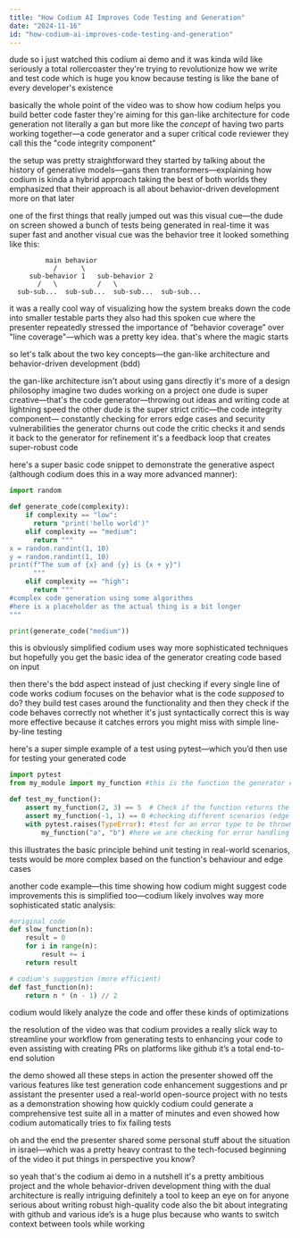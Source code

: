 ```yaml
---
title: "How Codium AI Improves Code Testing and Generation"
date: "2024-11-16"
id: "how-codium-ai-improves-code-testing-and-generation"
---
```


dude so i just watched this codium ai demo and it was kinda wild  like seriously  a total rollercoaster  they're trying to revolutionize how we write and test code  which is huge  you know  because testing is like the bane of every developer's existence  

basically the whole point of the video was to show how codium helps you build better code faster  they're aiming for this gan-like architecture for code generation  not literally a gan  but more like the *concept*  of having two parts working together—a code generator and a super critical code reviewer  they call this the "code integrity component"  

the setup was pretty straightforward they started by talking about the history of generative models—gans  then transformers—explaining how codium is kinda a hybrid approach  taking the best of both worlds  they emphasized that their approach is all about behavior-driven development  more on that later  

one of the first things that really jumped out was this visual cue—the dude on screen showed a bunch of tests being generated in real-time  it was super fast   and  another visual cue was the behavior tree  it looked something like this:

```
         main behavior
           /      \
     sub-behavior 1   sub-behavior 2
       /   \          /   \
  sub-sub...  sub-sub...  sub-sub...  sub-sub...
```

it was a really cool way of visualizing how the system breaks down the code into smaller testable parts  they also had this spoken cue where the presenter repeatedly stressed the importance of “behavior coverage” over "line coverage"—which was a pretty key idea.   that's where the magic starts  

so let's talk about the two key concepts—the gan-like architecture and behavior-driven development (bdd)  

the gan-like architecture isn't about using gans directly  it's more of a design philosophy  imagine two dudes working on a project  one dude is super creative—that's the code generator—throwing out ideas and writing code at lightning speed  the other dude is the super strict critic—the code integrity component— constantly checking for errors  edge cases  and security vulnerabilities  the generator churns out code the critic checks it and sends it back to the generator for refinement  it's a feedback loop  that creates super-robust code  

here's a super basic code snippet to demonstrate the generative aspect (although codium does this in a way more advanced manner):

```python
import random

def generate_code(complexity):
    if complexity == "low":
      return "print('hello world')"
    elif complexity == "medium":
      return """
x = random.randint(1, 10)
y = random.randint(1, 10)
print(f"The sum of {x} and {y} is {x + y}")
      """
    elif complexity == "high":
      return """
#complex code generation using some algorithms
#here is a placeholder as the actual thing is a bit longer
"""

print(generate_code("medium"))
```

this is obviously simplified   codium uses way more sophisticated techniques but hopefully you get the basic idea of the generator creating code based on input   

then there's the bdd aspect  instead of just checking if every single line of code works  codium focuses on the behavior  what is the code *supposed* to do?  they build test cases around the functionality and then they check if the code behaves correctly  not whether it's just syntactically correct  this is way more effective  because it catches errors you might miss with simple line-by-line testing   

here's a super simple example of a test using pytest—which you’d then use for testing your generated code

```python
import pytest
from my_module import my_function #this is the function the generator created

def test_my_function():
    assert my_function(2, 3) == 5  # Check if the function returns the correct sum
    assert my_function(-1, 1) == 0 #checking different scenarios (edge cases)
    with pytest.raises(TypeError): #test for an error type to be thrown
        my_function("a", "b") #here we are checking for error handling

```

this illustrates the basic principle behind unit testing  in real-world scenarios, tests would be more complex based on the function's behaviour and edge cases  

another code example—this time showing how codium might suggest code improvements  this is simplified too—codium likely involves way more sophisticated static analysis:

```python
#original code
def slow_function(n):
    result = 0
    for i in range(n):
        result += i
    return result

# codium's suggestion (more efficient)
def fast_function(n):
    return n * (n - 1) // 2
```

codium would likely analyze the code and offer these kinds of optimizations  

the resolution of the video was that codium provides a really slick way to streamline your workflow  from generating tests  to enhancing your code  to even assisting with creating PRs on platforms like github  it’s a total end-to-end solution  

the demo showed all these steps in action  the presenter showed off the various features  like test generation  code enhancement suggestions and pr assistant    the presenter used a real-world open-source project with no tests as a demonstration showing how quickly codium could generate a comprehensive test suite  all in a matter of minutes  and  even showed how codium automatically tries to fix failing tests  

oh and the end  the presenter shared some personal stuff about the situation in israel—which was a pretty heavy contrast to the tech-focused beginning of the video  it put things in perspective  you know?  

so yeah that's the codium ai demo in a nutshell it's a pretty ambitious project  and the whole behavior-driven development thing  with the dual architecture  is really intriguing  definitely a tool to keep an eye on for anyone serious about writing robust high-quality code  also the bit about integrating with github  and various ide’s is a huge plus because who wants to switch context between tools while working
